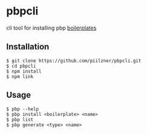 # pbpcli
cli tool for installing pbp [boilerplates](https://github.com/piilzner/pbp)

## Installation
```
$ git clone https://github.com/piilzner/pbpcli.git
$ cd pbpcli
$ npm install
$ npm link
```

## Usage
```
$ pbp --help
$ pbp install <boilerplate> <name>
$ pbp list 
$ pbp generate <type> <name> 
```
